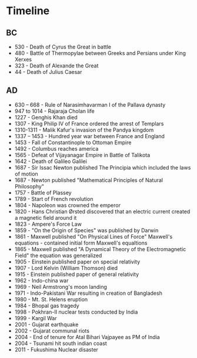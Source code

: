 # Timeline

## BC

- 530 - Death of Cyrus the Great in battle
- 480 - Battle of Thermopylae between Greeks and Persians under King Xerxes
- 323 - Death of Alexande the Great
- 44 - Death of Julius Caesar

## AD
- 630 – 668 - Rule of Narasimhavarman I of the Pallava dynasty
- 947 to 1014 - Rajaraja Cholan life
- 1227 - Genghis Khan died
- 1307 - King Philip IV of France ordered the arrest of Templars
- 1310-1311 - Malik Kafur's invasion of the Pandya kingdom
- 1337 – 1453 - Hundred year war between France and England
- 1453 - Fall of Constantinople to Ottoman Empire
- 1492 - Columbus reaches america
- 1565 - Defeat of Vijayanagar Empire in Battle of Talikota
- 1642 - Death of Galileo Galilei
- 1687 - Sir Issac Newton published The Principia which included the laws of motion
- 1687 - Newton published "Mathematical Principles of Natural Philosophy"
- 1757 - Battle of Plassey
- 1789 - Start of French revolution
- 1804 - Napoleon was crowned the emperor
- 1820 - Hans Christian Ørsted discovered that an electric current created a magnetic field around it
- 1823 - Ampere's Force Law
- 1859 - "On the Origin of Species" was published by Darwin
- 1861 - Maxwell published "On Physical Lines of Force" Maxwell's equations - contained initial form Maxwell's equaltions
- 1865 - Maxwell published "A Dynamical Theory of the Electromagnetic Field" the equation was generalized
- 1905 - Einstein published paper on special relativity
- 1907 - Lord Kelvin (William Thomson) died
- 1915 - Einstein published paper of general relativity
- 1962 - Indo-china war
- 1969 - Neil Armstrong's moon landing
- 1971 - Indo-Pakistani War resulting in creation of Bangladesh
- 1980 - Mt. St. Helens eruption
- 1984 - Bhopal gas tragedy
- 1998 - Pokhran-II nuclear tests conducted by India
- 1999 - Kargil War
- 2001 - Gujarat earthquake
- 2002 - Gujarat communal riots
- 2004 - End of tenure for Atal Bihari Vajpayee as PM of India
- 2004 - Tsunami hit south indian coast
- 2011 - Fukushima Nuclear disaster
